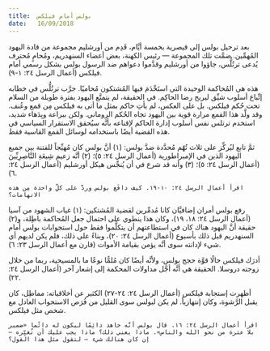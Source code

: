 ```yaml
---
title:  بولس أمام فيلكس
date:   16/09/2018
---
```


بعد ترحيل بولس إلى قيصرية بخمسة أيَّام، قَدِم من أورشليم مجموعة من قادة اليهود المُهمِّين. ضمَّت تلك المجموعة — رئيس الكهنة، بعض أعضاء السنهدريم، ومُحامٍ مُحترف يُدعى ترتُلُّس، جاؤوا من أورشليم وقدَّموا دعواهم ضد الرسول بولس بشكل رسمي أمام فيلكس (أعمال الرسل ٢٤: ١-٩).

هذه هي المُحاكمة الوحيدة التي استَخْدَمَ فيها المُشتكون مُحاميًا. جرَّب ترتُلُّس في خطابه إتِّباع أسلوب شيِّق ليربح رضا الحاكِم. في الحقيقة، لم يتمتَّع اليهود بفترة طويلة من السلام تحت حُكم فيلكس. بل على العكس، لم يأتِ حاكم بمثل ما أتى به فيلكس مِن قمع وعُنف. وقد ولَّد هذا القمع مرارة قوية بين اليهود تجاه الحُكم الروماني. ولكن ببراعة وبِدَهاء شديد، استخدم ترتلس نفس أسلوب إدارة الحاكم لإقناعه بأنَّه سيُحقق الاستقرار السياسي في هذه القضية أيضًا باستخدامه لوسائل القمع القاسية فقط.

ثمَّ تابع ليُركِّز على ثلاث تُهّم مُحدَّدة ضدَّ بولس: (١) أنَّ بولس كان مُهيِّجاً للفتنة بين جميع اليهود الذين في الإمبراطورية (أعمال الرسل ٢٤: ٥)؛ (٢) أنَّه زعيم شِيعَةِ النَّاصِرِيِّينَ (أعمال الرسل ٢٤: ٥)؛ (٣) وأنه قد شرع في أن يُنجِّس هيكل أورشليم (أعمال الرسل ٢٤: ٦).

`اقرأ أعمال الرسل ٢٤: ١٠-١٩. كيف دافَع بولس وردَّ على كلِّ واحدة مِن هذه الاتهامات؟`

رفع بولس أمران إضافيَّان كانا مُدمِّرين لقضية المُشتكين: (١) غياب الشهود من آسيا (أعمال الرسل ٢٤: ١٨، ١٩)، وكان هذا ينطوي على احتمال جعل المُحاكمة باطِلة، و(٢) حقيقة أنَّ اليهود هناك كان في استطاعتهم أن يتكلَّموا فقط حول استجوابات بولس أمام السنهدريم قبل ذلك بأسبوع (أعمال الرسل ٢٤: ٢٠)، وبناءً على ذلك، فلم يكن لديهم أي شيء لإدانته سوى أنَّه يؤمن بقيامة الأموات (قارن مع أعمال الرسل ٢٣: ٦).

أدرَك فيلكس حالًا قوَّة حجج بولس، ولأنَّه أيضًا كان مُلمًّا نوعًا ما بالمسيحية، ربما من خلال زوجته دروسلا. الحقيقة هي أنَّه أجَّل مداولات المحكمة إلى إشعار آخر (أعمال الرسل ٢٤: ٢٢).

أظهرت إستجابة فيلكس (أعمال الرسل ٢٤: ٢٤-٢٧) الكثير عن أخلاقياته: مماطِل، كان يقبل الرَّشوة، وكان إنتهازياً. لم يكن لبولس سوى القليل من فُرَص الاستجواب العادل مع شخص مثل فيلكس.

`اقرأ أعمال الرسل ٢٤: ١٦. قال بولس أنَّه جاهد دائِمًا ليكون له دائًما «ضمير بلا عثرة من نحو الله والناس». ماذا يعني ذلك؟ ماذا يجب عليك أن تُغيِّره — إن كان هنالك شيء — لتقول مثل هذا القول؟`